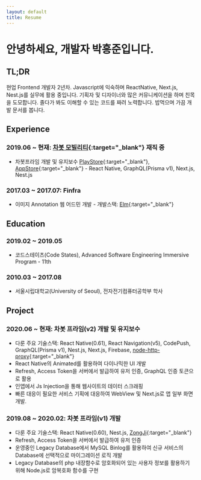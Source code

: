 ```yaml
---
layout: default
title: Resume
---
```


# 안녕하세요, 개발자 박흥준입니다.

## TL;DR

현업 Frontend 개발자 2년차. Javascript에 익숙하며 ReactNative, Next.js, Nest.js를 실무에 활용 중입니다. 기획자 및 디자이너와 많은 커뮤니케이션을 하며 친목을 도모합니다. 졸다가 봐도 이해할 수 있는 코드를 짜려 노력합니다. 밥먹으며 가끔 개발 문서를 봅니다.


## Experience

### 2019.06 ~ 현재: [차봇 모빌리티](https://www.chabot.kr/){:target="_blank"} 재직 중

- 차봇프라임 개발 및 유지보수 [PlayStore](https://play.google.com/store/apps/details?id=com.chabotprime&hl=ko&gl=US){:target="_blank"}, [AppStore](https://apps.apple.com/kr/app/%EC%B0%A8%EB%B4%87%ED%94%84%EB%9D%BC%EC%9E%84/id1492427449){:target="_blank"} - React Native, GraphQL(Prisma v1), Next.js, Nest.js

### 2017.03 ~ 2017.07: Finfra
- 이미지 Annotation 웹 어드민 개발 - 개발스택: [Elm](https://elm-lang.org/){:target="_blank"}


## Education

### 2019.02 ~ 2019.05

- 코드스테이츠(Code States), Advanced Software Engineering Immersive Program - 11th

### 2010.03 ~ 2017.08

- 서울시립대학교(University of Seoul), 전자전기컴퓨터공학부 학사


## Project

### 2020.06 ~ 현재: 차봇 프라임(v2) 개발 및 유지보수

- 다룬 주요 기술스택: React Native(0.61), React Navigation(v5), CodePush, GraphQL(Prisma v1), Nest.js, Next.js, Firebase, [node-http-proxy](https://www.npmjs.com/package/http-proxy){:target="_blank"}
- React Native의 Animated를 활용하여 다이나믹한 UI 개발
- Refresh, Access Token을 서버에서 발급하여 유저 인증, GraphQL 인증 토큰으로 활용
- 인앱에서 Js Injection을 통해 웹사이트의 데이터 스크래핑
- 빠른 대응이 필요한 서비스 기획에 대응하여 WebView 및 Next.js로 앱 일부 화면 개발.


### 2019.08 ~ 2020.02: 차봇 프라임(v1) 개발

- 다룬 주요 기술스택: React Native(0.60), Nest.js, [ZongJi](https://www.npmjs.com/package/zongji){:target="_blank"}
- Refresh, Access Token을 서버에서 발급하여 유저 인증
- 운영중인 Legacy Database에서 MySQL Binlog를 활용하여 신규 서비스의 Database에 선택적으로 마이그레이션 로직 개발
- Legacy Database의 php 내장함수로 암호화되어 있는 사용자 정보를 활용하기 위해 Node.js로 암복호화 함수를 구현